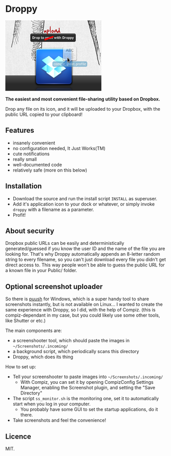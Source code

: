 # Droppy

![Screenshot of Droppy](screenshot.png)

**The easiest and most convenient file-sharing utility based on Dropbox.**

Drop any file on its icon, and it will be uploaded to your Dropbox, with the public URL copied to your clipboard!


## Features

* insanely convenient
* no configuration needed, It Just Works(TM)
* cute notifications
* really small
* well-documented code
* relatively safe (more on this below)


## Installation

- Download the source and run the install script `INSTALL` as superuser.
- Add it's application icon to your dock or whatever, or simply invoke `droppy` with a filename as a parameter.
- Profit!


## About security

Dropbox public URLs can be easily and deterministically generated/guessed if you know the user ID and the name of the file you are looking for. That's why Droppy automatically appends an 8-letter random string to every filename, so you can't just download every file you didn't get direct access to. This way people won't be able to guess the public URL for a known file in your Public/ folder.


## Optional screenshot uploader

So there is [puush](http://puush.me/) for Windows, which is a super handy tool to share screenshots instantly, but is not available on Linux... I wanted to create the same experience with Droppy, so I did, with the help of Compiz. (this is compiz-dependant in my case, but you could likely use some other tools, like Shutter or etc.)

The main components are:

* a screenshooter tool, which should paste the images in `~/Screenshots/.incoming/`
* a background script, which periodically scans this directory
* Droppy, which does its thing

How to set up:

* Tell your screenshooter to paste images into `~/Screenshots/.incoming/`
  * With Compiz, you can set it by opening CompizConfig Settings Manager, enabling the Screenshot plugin, and setting the "Save Directory"
* The script `ss_monitor.sh` is the monitoring one, set it to automatically start when you log in your computer.
  * You probably have some GUI to set the startup applications, do it there.
* Take screenshots and feel the convenience!


## Licence

MIT.